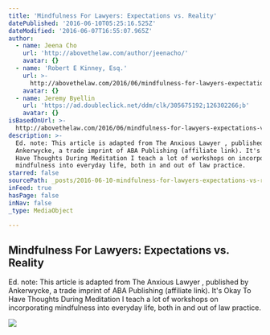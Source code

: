 ```yaml
---
title: 'Mindfulness For Lawyers: Expectations vs. Reality'
datePublished: '2016-06-10T05:25:16.525Z'
dateModified: '2016-06-07T16:55:07.965Z'
author:
  - name: Jeena Cho
    url: 'http://abovethelaw.com/author/jeenacho/'
    avatar: {}
  - name: 'Robert E Kinney, Esq.'
    url: >-
      http://abovethelaw.com/2016/06/mindfulness-for-lawyers-expectations-vs-reality/
    avatar: {}
  - name: Jeremy Byellin
    url: 'https://ad.doubleclick.net/ddm/clk/305675192;126302266;b'
    avatar: {}
isBasedOnUrl: >-
  http://abovethelaw.com/2016/06/mindfulness-for-lawyers-expectations-vs-reality/
description: >-
  Ed. note: This article is adapted from The Anxious Lawyer , published by
  Ankerwycke, a trade imprint of ABA Publishing (affiliate link). It's Okay To
  Have Thoughts During Meditation I teach a lot of workshops on incorporating
  mindfulness into everyday life, both in and out of law practice.
starred: false
sourcePath: _posts/2016-06-10-mindfulness-for-lawyers-expectations-vs-reality.md
inFeed: true
hasPage: false
inNav: false
_type: MediaObject

---
```

<article style=""><h1>Mindfulness For Lawyers: Expectations vs. Reality</h1><p>Ed. note: This article is adapted from The Anxious Lawyer , published by Ankerwycke, a trade imprint of ABA Publishing (affiliate link). It's Okay To Have Thoughts During Meditation I teach a lot of workshops on incorporating mindfulness into everyday life, both in and out of law practice.</p><img src="http://abovethelaw.com/wp-content/uploads/2016/06/Jeena-Cho-Headshot.jpg" /></article>